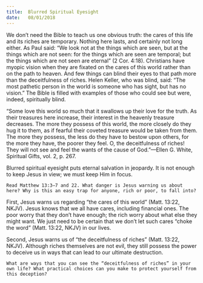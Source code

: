 ```yaml
---
title:  Blurred Spiritual Eyesight
date:   08/01/2018
---
```


We don’t need the Bible to teach us one obvious truth: the cares of this life and its riches are temporary. Nothing here lasts, and certainly not long either. As Paul said: “We look not at the things which are seen, but at the things which are not seen: for the things which are seen are temporal; but the things which are not seen are eternal” (2 Cor. 4:18). Christians have myopic vision when they are fixated on the cares of this world rather than on the path to heaven. And few things can blind their eyes to that path more than the deceitfulness of riches. Helen Keller, who was blind, said: “The most pathetic person in the world is someone who has sight, but has no vision.” The Bible is filled with examples of those who could see but were, indeed, spiritually blind.

“Some love this world so much that it swallows up their love for the truth. As their treasures here increase, their interest in the heavenly treasure decreases. The more they possess of this world, the more closely do they hug it to them, as if fearful their coveted treasure would be taken from them. The more they possess, the less do they have to bestow upon others, for the more they have, the poorer they feel. O, the deceitfulness of riches! They will not see and feel the wants of the cause of God.”—Ellen G. White, Spiritual Gifts, vol. 2, p. 267.

Blurred spiritual eyesight puts eternal salvation in jeopardy. It is not enough to keep Jesus in view; we must keep Him in focus. 

`Read Matthew 13:3–7 and 22. What danger is Jesus warning us about here? Why is this an easy trap for anyone, rich or poor, to fall into?`

First, Jesus warns us regarding “the cares of this world” (Matt. 13:22, NKJV). Jesus knows that we all have cares, including financial ones. The poor worry that they don’t have enough; the rich worry about what else they might want. We just need to be certain that we don’t let such cares “choke the word” (Matt. 13:22, NKJV) in our lives.

Second, Jesus warns us of “the deceitfulness of riches” (Matt. 13:22, NKJV). Although riches themselves are not evil, they still possess the power to deceive us in ways that can lead to our ultimate destruction.

`What are ways that you can see the “deceitfulness of riches” in your own life? What practical choices can you make to protect yourself from this deception?`